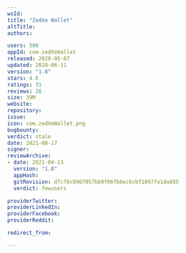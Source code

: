 ```yaml
---
wsId: 
title: "ZedXe Wallet"
altTitle: 
authors:

users: 500
appId: com.zedXeWallet
released: 2020-05-07
updated: 2020-06-11
version: "1.8"
stars: 4.6
ratings: 31
reviews: 26
size: 39M
website: 
repository: 
issue: 
icon: com.zedXeWallet.png
bugbounty: 
verdict: stale
date: 2021-08-17
signer: 
reviewArchive:
- date: 2021-04-13
  version: "1.8"
  appHash: 
  gitRevision: d7cf0c0967057bb9f06fb8ec6cbf1097fe1da885
  verdict: fewusers

providerTwitter: 
providerLinkedIn: 
providerFacebook: 
providerReddit: 

redirect_from:

---
```



